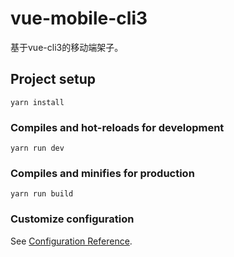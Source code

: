 # vue-mobile-cli3
基于vue-cli3的移动端架子。


## Project setup
```
yarn install
```

### Compiles and hot-reloads for development
```
yarn run dev
```

### Compiles and minifies for production
```
yarn run build
```

### Customize configuration
See [Configuration Reference](https://cli.vuejs.org/config/).
